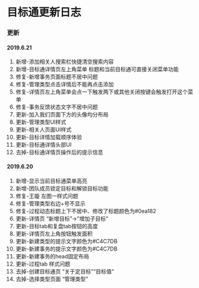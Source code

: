 # 目标通更新日志

### 更新
#### 2019.6.21
 1. 新增-添加相关人搜索栏快捷清空搜索内容
 2. 新增-目标通详情页左上角菜单 标题和当前目标通可直接关闭菜单功能
 1. 修复-新增事务页面标题不居中问题
 2. 修复-管理类型点击详情后不能再点击添加
 3. 修复-详情页左上角菜单会点一下触发两下或其他关闭按键会触发打开这个菜单
 4. 修复-事务反馈状态文字不居中问题
 1. 更新-加入我们页面下方的头像均分布局
 2. 更新-管理类型UI样式
 3. 更新-相关人页面UI样式
 4. 更新-目标详情加载顺序体验
 5. 更新-目标通详情头部UI
 1. 去掉-目标通详情页操作后的提示信息

#### 2019.6.20
 1. 新增-显示当前目标通菜单高亮
 2. 新增-团队成员锁定目标和解锁目标功能
 1. 修复-王璇 左图一样式问题
 2. 修复-管理类型右边+号不显示
 3. 修复-过程动态标题上下不居中、修改了标题颜色为#0ea182
 1. 更新-详情页 “新增目标”->"增加子目标"
 2. 更新-目标tab和复盘tab按钮的高度
 3. 更新-详情页左上角按钮触发面积
 4. 更新-新建类型的提示文字颜色为#C4C7DB
 5. 更新-新建事务的提示文字颜色为#C4C7DB
 6. 更新-新建事务的head固定布局
 7. 更新-过程tab 样式问题
 1. 去掉-创建目标通页 “关于定目标”“目标值”
 2. 去掉-选择类型页面 “管理类型”
